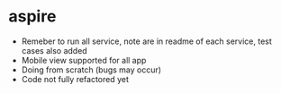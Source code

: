 # aspire

- Remeber to run all service, note are in readme of each service, test cases also added <br/>
- Mobile view supported for all app<br/>
- Doing from scratch (bugs may occur) <br/>
- Code not fully refactored yet
